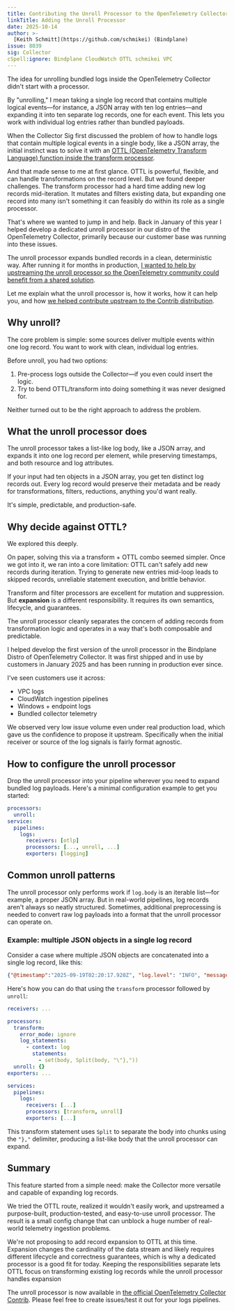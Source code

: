 ```yaml
---
title: Contributing the Unroll Processor to the OpenTelemetry Collector Contrib
linkTitle: Adding the Unroll Processor
date: 2025-10-14
author: >-
  [Keith Schmitt](https://github.com/schmikei) (Bindplane)
issue: 8039
sig: Collector
cSpell:ignore: Bindplane CloudWatch OTTL schmikei VPC
---
```


The idea for unrolling bundled logs inside the OpenTelemetry Collector didn't
start with a processor.

By "unrolling," I mean taking a single log record that contains multiple logical
events—for instance, a JSON array with ten log entries—and expanding it into ten
separate log records, one for each event. This lets you work with individual log
entries rather than bundled payloads.

When the Collector Sig first discussed the problem of how to handle logs that
contain multiple logical events in a single body, like a JSON array, the initial
instinct was to solve it with an
[OTTL (OpenTelemetry Transform Language) function inside the transform processor](https://github.com/open-telemetry/opentelemetry-collector-contrib/issues/41791).

And that made sense to me at first glance. OTTL is powerful, flexible, and can
handle transformations on the record level. But we found deeper challenges. The
transform processor had a hard time adding new log records mid-iteration. It
mutates and filters existing data, but expanding one record into many isn't
something it can feasibly do within its role as a single processor.

That's where we wanted to jump in and help. Back in January of this year I
helped develop a dedicated unroll processor in our distro of the OpenTelemetry
Collector, primarily because our customer base was running into these issues.

The unroll processor expands bundled records in a clean, deterministic way.
After running it for months in production,
[I wanted to help by upstreaming the unroll processor so the OpenTelemetry community could benefit from a shared solution](https://github.com/open-telemetry/opentelemetry-collector-contrib/issues/42491).

Let me explain what the unroll processor is, how it works, how it can help you,
and how
[we helped contribute upstream to the Contrib distribution](https://github.com/open-telemetry/opentelemetry-collector-contrib/pull/42500).

## Why unroll?

The core problem is simple: some sources deliver multiple events within one log
record. You want to work with clean, individual log entries.

Before unroll, you had two options:

1. Pre-process logs outside the Collector—if you even could insert the logic.
2. Try to bend OTTL/transform into doing something it was never designed for.

Neither turned out to be the right approach to address the problem.

## What the unroll processor does

The unroll processor takes a list-like log body, like a JSON array, and expands
it into one log record per element, while preserving timestamps, and both
resource and log attributes.

If your input had ten objects in a JSON array, you get ten distinct log records
out. Every log record would preserve their metadata and be ready for
transformations, filters, reductions, anything you'd want really.

It's simple, predictable, and production-safe.

## Why decide against OTTL?

We explored this deeply.

On paper, solving this via a transform + OTTL combo seemed simpler. Once we got
into it, we ran into a core limitation: OTTL can't safely add new records during
iteration. Trying to generate new entries mid-loop leads to skipped records,
unreliable statement execution, and brittle behavior.

Transform and filter processors are excellent for mutation and suppression. But
**expansion** is a different responsibility. It requires its own semantics,
lifecycle, and guarantees.

The unroll processor cleanly separates the concern of adding records from
transformation logic and operates in a way that's both composable and
predictable.

I helped develop the first version of the unroll processor in the Bindplane
Distro of OpenTelemetry Collector. It was first shipped and in use by customers
in January 2025 and has been running in production ever since.

I've seen customers use it across:

- VPC logs
- CloudWatch ingestion pipelines
- Windows + endpoint logs
- Bundled collector telemetry

We observed very low issue volume even under real production load, which gave us
the confidence to propose it upstream. Specifically when the initial receiver or
source of the log signals is fairly format agnostic.

## How to configure the unroll processor

Drop the unroll processor into your pipeline wherever you need to expand bundled
log payloads. Here's a minimal configuration example to get you started:

```yaml
processors:
  unroll:
service:
  pipelines:
    logs:
      receivers: [otlp]
      processors: [..., unroll, ...]
      exporters: [logging]
```

## Common unroll patterns

The unroll processor only performs work if `log.body` is an iterable list—for
example, a proper JSON array. But in real-world pipelines, log records aren't
always so neatly structured. Sometimes, additional preprocessing is needed to
convert raw log payloads into a format that the unroll processor can operate on.

### Example: multiple JSON objects in a single log record

Consider a case where multiple JSON objects are concatenated into a single log
record, like this:

```json
{"@timestamp":"2025-09-19T02:20:17.920Z", "log.level": "INFO", "message":"initialized", "ecs.version": "1.2.0","service.name":"ES_ECS","event.dataset":"elasticsearch.server","process.thread.name":"main","log.logger":"org.elasticsearch.node.Node","elasticsearch.node.name":"es-test-3","elasticsearch.cluster.name":"elasticsearch"},{"type": "server", "timestamp": "2025-09-18T20:44:01,838-04:00", "level": "INFO", "component": "o.e.n.Node", "cluster.name": "elasticsearch", "node.name": "es-test", "message": "initialized" }
```

Here's how you can do that using the `transform` processor followed by `unroll`:

```yaml
receivers: ...

processors:
  transform:
    error_mode: ignore
    log_statements:
      - context: log
        statements:
          - set(body, Split(body, "\"},"))
  unroll: {}
exporters: ...

services:
  pipelines:
    logs:
      receivers: [...]
      processors: [transform, unroll]
      exporters: [...]
```

This transform statement uses `Split` to separate the body into chunks using the
`"},"` delimiter, producing a list-like body that the unroll processor can
expand.

## Summary

This feature started from a simple need: make the Collector more versatile and
capable of expanding log records.

We tried the OTTL route, realized it wouldn't easily work, and upstreamed a
purpose-built, production-tested, and easy-to-use unroll processor. The result
is a small config change that can unblock a huge number of real-world telemetry
ingestion problems.

We're not proposing to add record expansion to OTTL at this
time. Expansion changes the cardinality of the data stream and likely requires
different lifecycle and correctness guarantees, which is why a dedicated
processor is a good fit for today. Keeping the responsibilities separate lets OTTL
focus on transforming existing log records while the unroll processor handles
expansion

The unroll processor is now available in
[the official OpenTelemetry Collector Contrib](https://github.com/open-telemetry/opentelemetry-collector-contrib/tree/main/processor/unrollprocessor).
Please feel free to create issues/test it out for your logs pipelines.
